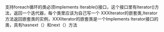支持foreach循环的类必须implements Iterable()接口，这个接口里有Iterator()方法，返回一个迭代器，每个类里应该为自己写一个 XXXIterator的嵌套类,Iterator方法返回嵌套类的实例，XXXIterator的嵌套类是一个Implements Iterator接口的类，具有hasnext（）和next（）方法